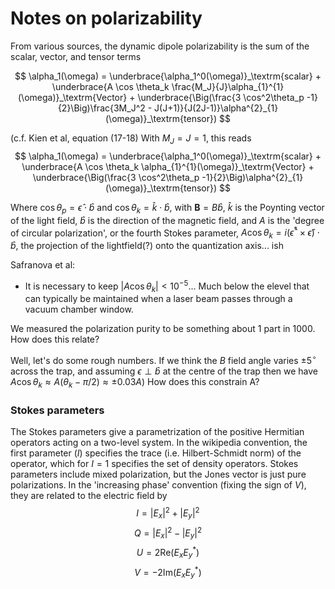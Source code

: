 # Notes on polarizability

From various sources, the dynamic dipole polarizability is the sum of the scalar, vector, and tensor terms

$$
\alpha_1(\omega) = \underbrace{\alpha_1^0(\omega)}_\textrm{scalar} + \underbrace{A \cos \theta_k \frac{M_J}{J}\alpha_{1}^{1}(\omega)}_\textrm{Vector} + \underbrace{\Big(\frac{3 \cos^2\theta_p -1}{2}\Big)\frac{3M_J^2 - J(J+1)}{J(2J-1)}\alpha^{2}_{1}(\omega)}_\textrm{tensor})
$$

(c.f. Kien et al, equation (17-18)
With $M_J = J = 1$, this reads
$$
\alpha_1(\omega) = \underbrace{\alpha_1^0(\omega)}_\textrm{scalar} + \underbrace{A \cos \theta_k \alpha_{1}^{1}(\omega)}_\textrm{Vector} + \underbrace{\Big(\frac{3 \cos^2\theta_p -1}{2}\Big)\alpha^{2}_{1}(\omega)}_\textrm{tensor})
$$

Where $\cos\theta_p = \hat{\epsilon}\cdot\hat{b}$ and $\cos\theta_k = \hat{k}\cdot\hat{b}$, with $\textbf{B} = B\hat{b}$, $\hat{k}$ is the Poynting vector of the light field, $\hat{b}$ is the direction of the magnetic field, and $A$ is the 'degree of circular polarization', or the fourth Stokes parameter,  $A\cos\theta_k = i(\hat{\epsilon}^*\times\hat{\epsilon})\cdot\hat{b}$, the projection of the lightfield(?) onto the quantization axis... ish

Safranova et al:
* It is necessary to keep $|A\cos\theta_k|<10^{-5}$... Much below the elevel that can typically be maintained when a laser beam passes through a vacuum chamber window.

We measured the polarization purity to be something about 1 part in 1000. How does this relate?

Well, let's do some rough numbers. If we think the $B$ field angle varies $\pm 5^\circ$ across the trap, and assuming $\epsilon\perp\hat{b}$ at the centre of the trap then we have $A\cos\theta_k\approx A(\theta_k-\pi/2) \approx \pm 0.03 A)$
How does this constrain A?

### Stokes parameters
The Stokes parameters give a parametrization of the positive Hermitian operators acting on a two-level system. In the wikipedia convention, the first parameter ($I$) specifies the trace (i.e. Hilbert-Schmidt norm) of the operator, which for $I=1$ specifies the set of density operators. Stokes parameters include mixed polarization, but the Jones vector is just pure polarizations.
In the 'increasing phase' convention (fixing the sign of $V$), they are related to the electric field by
$$
I = |E_x|^2 + |E_y|^2
$$
$$
Q = |E_x|^2 - |E_y|^2
$$
$$
U = 2\textrm{Re}(E_xE_{y}^*)
$$
$$
V=-2\textrm{Im}(E_xE_{y}^*)
$$
